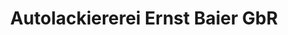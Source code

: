 ---
title: "Autolackiererei Ernst Baier GbR"
url: /alling/autolackiererei-ernst-baier-gbr/
shop: Autowerkstatt
---